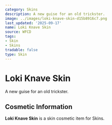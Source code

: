 ```yaml
---
category: Skins
description: A new guise for an old trickster.
image: ../images/loki-knave-skin-d15b8916c7.png
last_updated: '2025-09-17'
name: Loki Knave Skin
source: WFCD
tags:
- Skin
- Skins
tradable: false
type: Skin
---
```


# Loki Knave Skin

A new guise for an old trickster.

## Cosmetic Information

**Loki Knave Skin** is a skin cosmetic item for Skins.

